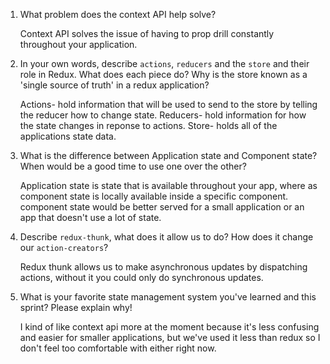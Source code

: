 1. What problem does the context API help solve?

    Context API solves the issue of having to prop drill constantly throughout your application.

1. In your own words, describe `actions`, `reducers` and the `store` and their role in Redux. What does each piece do? Why is the store known as a 'single source of truth' in a redux application?

    Actions- hold information that will be used to send to the store by telling the reducer how to change state.
	Reducers- hold information for how the state changes in reponse to actions.
	Store- holds all of the applications state data.


1. What is the difference between Application state and Component state? When would be a good time to use one over the other?

    Application state is state that is available throughout your app, where as component state is locally available inside a specific component. component state would be better served for a small application or an app that doesn't use a lot of state.

1. Describe `redux-thunk`, what does it allow us to do? How does it change our `action-creators`?

    Redux thunk allows us to make asynchronous updates by dispatching actions, without it you could only do synchronous updates.

1. What is your favorite state management system you've learned and this sprint? Please explain why!

    I kind of like context api more at the moment because it's less confusing and easier for smaller applications, but we've used it less than redux so I don't feel too comfortable with either right now.

